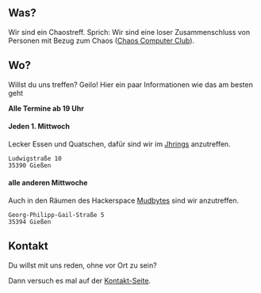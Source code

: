 ## Was?
Wir sind ein Chaostreff. Sprich: Wir sind eine loser Zusammenschluss von Personen mit Bezug zum Chaos ([Chaos Computer Club](https://ccc.de)).

## Wo?
Willst du uns treffen? Geilo! Hier ein paar Informationen wie das am besten geht

**Alle Termine ab 19 Uhr**
#### Jeden 1. Mittwoch
Lecker Essen und Quatschen, dafür sind wir im [Jhrings](https://jhrings.de/) anzutreffen.

```
Ludwigstraße 10
35390 Gießen
```

#### alle anderen Mittwoche
Auch in den Räumen des Hackerspace [Mudbytes](https://mudbyte.de) sind wir anzutreffen.

```
Georg-Philipp-Gail-Straße 5
35394 Gießen
```


## Kontakt
Du willst mit uns reden, ohne vor Ort zu sein?

Dann versuch es mal auf der [Kontakt-Seite](kontakt.md).
